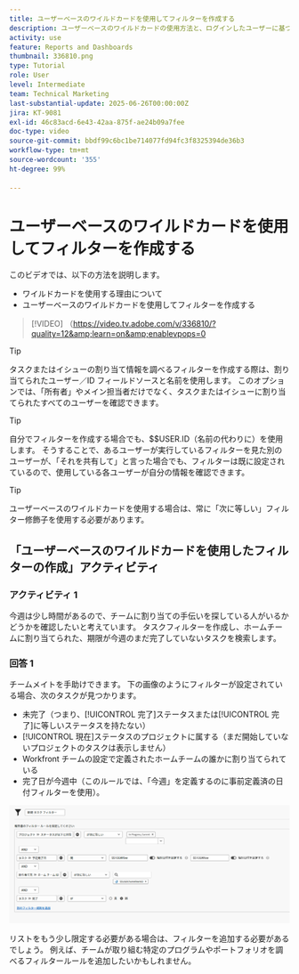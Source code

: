 ```yaml
---
title: ユーザーベースのワイルドカードを使用してフィルターを作成する
description: ユーザーベースのワイルドカードの使用方法と、ログインしたユーザーに基づくフィルターの作成方法について説明します。
activity: use
feature: Reports and Dashboards
thumbnail: 336810.png
type: Tutorial
role: User
level: Intermediate
team: Technical Marketing
last-substantial-update: 2025-06-26T00:00:00Z
jira: KT-9081
exl-id: 46c83acd-6e43-42aa-875f-ae24b09a7fee
doc-type: video
source-git-commit: bbdf99c6bc1be714077fd94fc3f8325394de36b3
workflow-type: tm+mt
source-wordcount: '355'
ht-degree: 99%

---
```


# ユーザーベースのワイルドカードを使用してフィルターを作成する

このビデオでは、以下の方法を説明します。

* ワイルドカードを使用する理由について
* ユーザーベースのワイルドカードを使用してフィルターを作成する

>[!VIDEO] （https://video.tv.adobe.com/v/336810/?quality=12&amp;learn=on&amp;enablevpops=0

>[!TIP]
>
>タスクまたはイシューの割り当て情報を調べるフィルターを作成する際は、割り当てられたユーザー／ID フィールドソースと名前を使用します。  このオプションでは、「所有者」やメイン担当者だけでなく、タスクまたはイシューに割り当てられたすべてのユーザーを確認できます。

>[!TIP]
>
>自分でフィルターを作成する場合でも、$$USER.ID（名前の代わりに）を使用します。 そうすることで、あるユーザーが実行しているフィルターを見た別のユーザーが、「それを共有して」と言った場合でも、フィルターは既に設定されているので、使用している各ユーザーが自分の情報を確認できます。

>[!TIP]
>
>ユーザーベースのワイルドカードを使用する場合は、常に「次に等しい」フィルター修飾子を使用する必要があります。


## 「ユーザーベースのワイルドカードを使用したフィルターの作成」アクティビティ

### アクティビティ 1

今週は少し時間があるので、チームに割り当ての手伝いを探している人がいるかどうかを確認したいと考えています。 タスクフィルターを作成し、ホームチームに割り当てられた、期限が今週のまだ完了していないタスクを検索します。

### 回答 1

チームメイトを手助けできます。 下の画像のようにフィルターが設定されている場合、次のタスクが見つかります。

* 未完了（つまり、[!UICONTROL 完了]ステータスまたは[!UICONTROL 完了]に等しいステータスを持たない）
* [!UICONTROL 現在]ステータスのプロジェクトに属する（まだ開始していないプロジェクトのタスクは表示しません）
* Workfront チームの設定で定義されたホームチームの誰かに割り当てられている
* 完了日が今週中（このルールでは、「今週」を定義するのに事前定義済の日付フィルターを使用）。

![ユーザーベースのワイルドカードを使用してタスクフィルターを作成する画面の画像](assets/user-wildcard-exercise-answer.png)

リストをもう少し限定する必要がある場合は、フィルターを追加する必要があるでしょう。 例えば、チームが取り組む特定のプログラムやポートフォリオを調べるフィルタールールを追加したいかもしれません。
